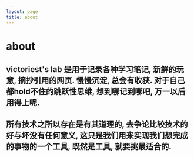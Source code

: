 ```yaml
---
layout: page
title: about
---
```

# about

## victoriest's lab 是用于记录各种学习笔记, 新鲜的玩意, 摘抄引用的网页. 慢慢沉淀, 总会有收获. 对于自己都hold不住的跳跃性思维, 想到哪记到哪吧, 万一以后用得上呢.

## 所有技术之所以存在是有其道理的, 去争论比较技术的好与坏没有任何意义, 这只是我们用来实现我们想完成的事物的一个工具, 既然是工具, 就要挑最适合的.
